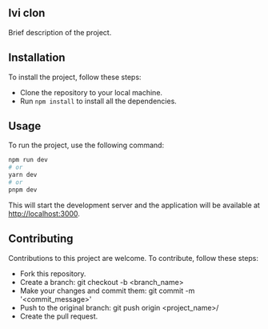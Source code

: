 ## Ivi clon
Brief description of the project.

## Installation
To install the project, follow these steps:
- Clone the repository to your local machine.
- Run `npm install` to install all the dependencies.

## Usage
To run the project, use the following command:
```bash
npm run dev
# or
yarn dev
# or
pnpm dev
```
This will start the development server and the application will be available at [http://localhost:3000](http://localhost:3000).

## Contributing
Contributions to this project are welcome. To contribute, follow these steps:
- Fork this repository.
- Create a branch: git checkout -b <branch_name>
- Make your changes and commit them: git commit -m '<commit_message>'
- Push to the original branch: git push origin <project_name>/<location>
- Create the pull request.
